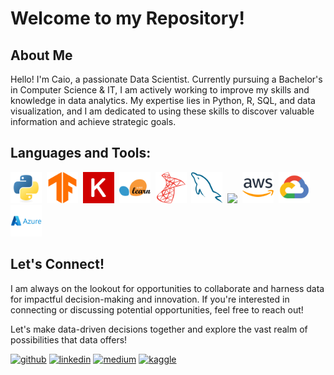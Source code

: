 # Welcome to my Repository! 


## About Me
Hello! I'm Caio, a passionate Data Scientist. Currently pursuing a Bachelor's in Computer Science & IT, I am actively working to improve my skills and knowledge in data analytics. My expertise lies in Python, R, SQL, and data visualization, and I am dedicated to using these skills to discover valuable information and achieve strategic goals.




## Languages and Tools:
<div>
  <img width=50px src="https://raw.githubusercontent.com/devicons/devicon/master/icons/python/python-original.svg">&nbsp;
  <img width=50px src="https://raw.githubusercontent.com/devicons/devicon/master/icons/tensorflow/tensorflow-original.svg">&nbsp;
  <img width=50px src="https://raw.githubusercontent.com/devicons/devicon/master/icons/keras/keras-original.svg">&nbsp;
  <img width=50px src="https://raw.githubusercontent.com/devicons/devicon/master/icons/scikitlearn/scikitlearn-original.svg">&nbsp;
  <img width=50px src="https://raw.githubusercontent.com/devicons/devicon/master/icons/microsoftsqlserver/microsoftsqlserver-plain.svg">&nbsp;
  <img width=50px src="https://raw.githubusercontent.com/devicons/devicon/master/icons/mysql/mysql-original.svg">&nbsp;
  <img width=50px src="https://raw.githubusercontent.com/devicons/devicon/master/icons/powerbi/powerbi-original.svg">&nbsp;
  <img width=50px src="https://raw.githubusercontent.com/devicons/devicon/master/icons/amazonwebservices/amazonwebservices-original-wordmark.svg">&nbsp;
  <img width=50px src="https://raw.githubusercontent.com/devicons/devicon/master/icons/googlecloud/googlecloud-original.svg">&nbsp;
  <img width=50px src="https://raw.githubusercontent.com/devicons/devicon/master/icons/azure/azure-original-wordmark.svg">&nbsp;
</div>




## Let's Connect!
I am always on the lookout for opportunities to collaborate and harness data for impactful decision-making and innovation. If you're interested in connecting or discussing potential opportunities, feel free to reach out!

Let's make data-driven decisions together and explore the vast realm of possibilities that data offers!

[<img src='https://cdn.jsdelivr.net/npm/simple-icons@3.0.1/icons/github.svg' alt='github' height='40'>](https://github.com/https://github.com/https://github.com/caio-moliveira)  [<img src='https://cdn.jsdelivr.net/npm/simple-icons@3.0.1/icons/linkedin.svg' alt='linkedin' height='40'>](https://www.linkedin.com/in/caiomoliveira//)  [<img src='https://cdn.jsdelivr.net/npm/simple-icons@3.0.1/icons/medium.svg' alt='medium' height='40'>](https://medium.com/@moliveiracaio)  [<img src='https://cdn.jsdelivr.net/npm/simple-icons@3.0.1/icons/kaggle.svg' alt='kaggle' height='40'>](https://www.kaggle.com/caiomoliveira1) 


